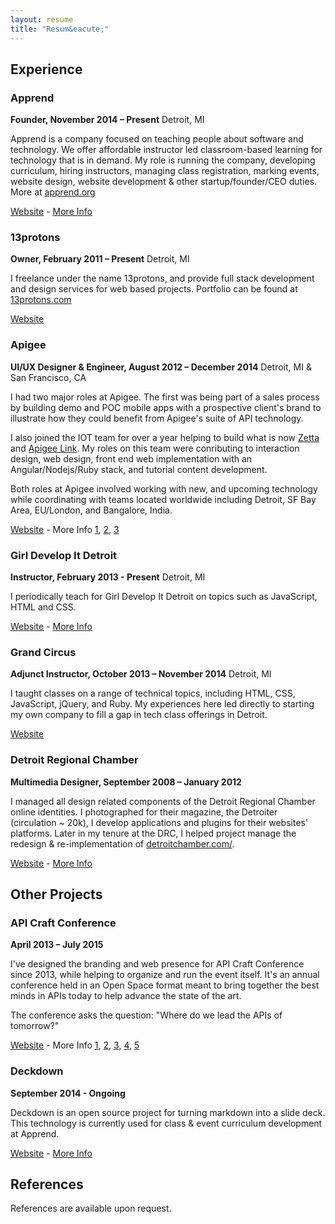 ```yaml
---
layout: resume
title: "Resum&eacute;"
---
```


## Experience

### Apprend
**Founder, November 2014 – Present**
Detroit, MI

Apprend is a company focused on teaching people about software and technology. We offer affordable instructor led classroom-based learning for technology that is in demand. My role is running the company, developing curriculum, hiring instructors, managing class registration, marking events, website design, website development & other startup/founder/CEO duties. More at [apprend.org](https://apprend.org)

[Website](https://apprend.org) - [More Info](http://13protons.com/work/apprend/)

### 13protons
**Owner, February 2011 – Present**
Detroit, MI

I freelance under the name 13protons, and provide full stack development and design services for web based projects. Portfolio can be found at [13protons.com](http://13protons.com/)

[Website](http://13protons.com/)

### Apigee
**UI/UX Designer & Engineer, August 2012 – December 2014**
Detroit, MI & San Francisco, CA

I had two major roles at Apigee. The first was being part of a sales process by building demo and POC mobile apps with a prospective client's brand to illustrate how they could benefit from Apigee's suite of API technology.

I also joined the IOT team for over a year helping to build what is now [Zetta](https://github.com/zettajs/zetta) and [Apigee Link](http://www.pcworld.com/article/2904755/apigee-aims-to-unify-iot-with-apis.html). My roles on this team were conributing to interaction design, web design, front end web implementation with an Angular/Nodejs/Ruby stack, and tutorial content development.

Both roles at Apigee involved working with new, and upcoming technology while coordinating with teams located worldwide including Detroit, SF Bay Area, EU/London, and Bangalore, India.

[Website](http://apigee.com/about/) - More Info [1](http://13protons.com/work/zettajs_org/), [2](http://13protons.com/work/zetta_browser/), [3](http://13protons.com/work/apiatlas/)

### Girl Develop It Detroit
**Instructor, February 2013 - Present**
Detroit, MI

I periodically teach for Girl Develop It Detroit on topics such as JavaScript, HTML and CSS.

[Website](https://www.girldevelopit.com/) - [More Info](http://www.meetup.com/Girl-Develop-It-Detroit)

### Grand Circus
**Adjunct Instructor, October 2013 – November 2014**
Detroit, MI

I taught classes on a range of technical topics, including HTML, CSS, JavaScript, jQuery, and Ruby. My experiences here led directly to starting my own company to fill a gap in tech class offerings in Detroit.

[Website](http://www.grandcircus.co/)

### Detroit Regional Chamber
**Multimedia Designer, September 2008 – January 2012**

I managed all design related components of the Detroit Regional Chamber online identities. I photographed for their magazine, the Detroiter (circulation ~ 20k), I develop applications and plugins for their websites' platforms. Later in my tenure at the DRC, I helped project manage the redesign & re-implementation of [detroitchamber.com/](http://www.detroitchamber.com/).

[Website](http://www.detroitchamber.com/) - [More Info](http://13protons.com/work/drc_com/)

## Other Projects

### API Craft Conference
**April 2013 – July 2015**

I've designed the branding and web presence for API Craft Conference since 2013, while helping to organize and run the event itself. It's an annual conference held in an Open Space format meant to bring together the best minds in APIs today to help advance the state of the art.

The conference asks the question: "Where do we lead the APIs of tomorrow?"

[Website](http://apicraft.org/) - More Info [1](http://13protons.com/work/apicraft/), [2](https://storify.com/lindybrandon/api-craft-detroit-day-one-in-the-books), [3](https://storify.com/lindybrandon/api-craft-day-two), [4](https://storify.com/lindybrandon/api-craft-detroit-2014), [5](https://github.com/apicraft)

### Deckdown
**September 2014 - Ongoing**

Deckdown is an open source project for turning markdown into a slide deck. This technology is currently used for class & event curriculum development at Apprend.

[Website](http://deckdown.org/) - [More Info](http://13protons.com/work/deckdown/)


## References

References are available upon request.
